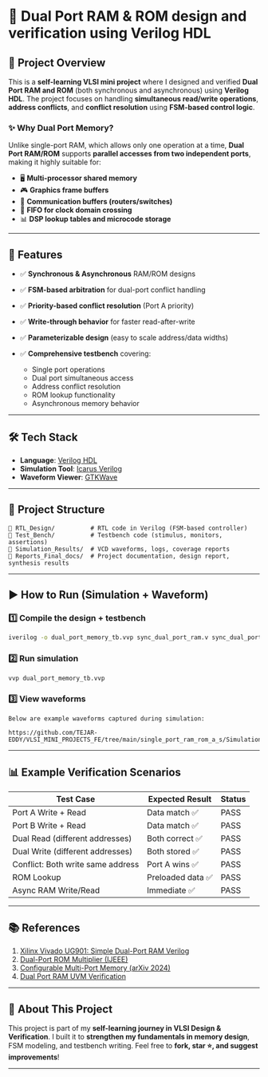
# 🧠 Dual Port RAM & ROM design and verification using Verilog HDL

## 📌 Project Overview

This is a **self-learning VLSI mini project** where I designed and verified **Dual Port RAM and ROM** (both synchronous and asynchronous) using **Verilog HDL**.
The project focuses on handling **simultaneous read/write operations**, **address conflicts**, and **conflict resolution** using **FSM-based control logic**.

### ✨ Why Dual Port Memory?

Unlike single-port RAM, which allows only one operation at a time, **Dual Port RAM/ROM** supports **parallel accesses from two independent ports**, making it highly suitable for:

* 🖥️ **Multi-processor shared memory**
* 🎮 **Graphics frame buffers**
* 📡 **Communication buffers (routers/switches)**
* 🔄 **FIFO for clock domain crossing**
* 📊 **DSP lookup tables and microcode storage**

---

## 🚀 Features

* ✅ **Synchronous & Asynchronous** RAM/ROM designs
* ✅ **FSM-based arbitration** for dual-port conflict handling
* ✅ **Priority-based conflict resolution** (Port A priority)
* ✅ **Write-through behavior** for faster read-after-write
* ✅ **Parameterizable design** (easy to scale address/data widths)
* ✅ **Comprehensive testbench** covering:

  * Single port operations
  * Dual port simultaneous access
  * Address conflict resolution
  * ROM lookup functionality
  * Asynchronous memory behavior

---

## 🛠️ Tech Stack

* **Language**: [Verilog HDL](https://www.chipverify.com/verilog/verilog-introduction)
* **Simulation Tool**: [Icarus Verilog](http://iverilog.icarus.com/)
* **Waveform Viewer**: [GTKWave](http://gtkwave.sourceforge.net/)

---

## 📂 Project Structure

```
📁 RTL_Design/          # RTL code in Verilog (FSM-based controller)
📁 Test_Bench/          # Testbench code (stimulus, monitors, assertions)
📁 Simulation_Results/  # VCD waveforms, logs, coverage reports
📁 Reports_Final_docs/  # Project documentation, design report, synthesis results

```

---

## ▶️ How to Run (Simulation + Waveform)

### 1️⃣ Compile the design + testbench

```bash
iverilog -o dual_port_memory_tb.vvp sync_dual_port_ram.v sync_dual_port_rom.v async_dual_port_ram.v dual_port_memory_tb.v
```

### 2️⃣ Run simulation

```bash
vvp dual_port_memory_tb.vvp
```

### 3️⃣ View waveforms

```
Below are example waveforms captured during simulation:

https://github.com/TEJAR-EDDY/VLSI_MINI_PROJECTS_FE/tree/main/single_port_ram_rom_a_s/Simulation_Results
```
---

## 📊 Example Verification Scenarios

| Test Case                         | Expected Result  | Status |
| --------------------------------- | ---------------- | ------ |
| Port A Write + Read               | Data match ✅     | PASS   |
| Port B Write + Read               | Data match ✅     | PASS   |
| Dual Read (different addresses)   | Both correct ✅   | PASS   |
| Dual Write (different addresses)  | Both stored ✅    | PASS   |
| Conflict: Both write same address | Port A wins ✅    | PASS   |
| ROM Lookup                        | Preloaded data ✅ | PASS   |
| Async RAM Write/Read              | Immediate ✅      | PASS   |

---

## 📚 References

1. [Xilinx Vivado UG901: Simple Dual-Port RAM Verilog](https://docs.amd.com/r/en-US/ug901-vivado-synthesis/Simple-Dual-Port-Block-RAM-with-Dual-Clocks-Verilog)
2. [Dual-Port ROM Multiplier (IJEEE)](https://ijeee.iust.ac.ir/article-1-2011-en.pdf)
3. [Configurable Multi-Port Memory (arXiv 2024)](https://arxiv.org/abs/2407.20628)
4. [Dual Port RAM UVM Verification](https://repository.rit.edu/cgi/viewcontent.cgi?article=10948&context=theses)

---

## 🙋 About This Project

This project is part of my **self-learning journey in VLSI Design & Verification**.
I built it to **strengthen my fundamentals in memory design**, FSM modeling, and testbench writing.
Feel free to **fork, star ⭐, and suggest improvements**!

---

